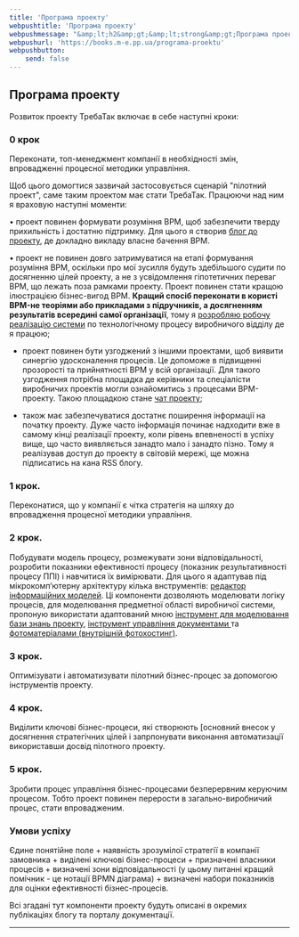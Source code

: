 ```yaml
---
title: 'Програма проекту'
webpushtitle: 'Програма проекту'
webpushmessage: "&amp;lt;h2&amp;gt;&amp;lt;strong&amp;gt;Програма проекту&amp;lt;/strong&amp;gt;&amp;lt;/h2&amp;gt;\n&amp;lt;p&amp;gt;Розвиток проекту ТребаТак включає в себе наступні кроки:&amp;lt;/p&amp;gt;\n&amp;lt;h3&amp;gt;&amp;lt;strong&amp;gt;0 крок&amp;lt;/strong&amp;gt;&amp;lt;/h3&amp;gt;\n&amp;lt;p&amp;gt;Переконати, топ-менеджмент компанії в необхідності змін, впровадженні  процесної методики управління.&amp;lt;/p&amp;gt;\n&amp;lt;p&amp;gt;Щоб цього домогтися зазвичай застосовується сценарій &amp;quot;пілотний проект&amp;quot;, саме таким проектом має стати ТребаТак. Працюючи над ним я враховую наступні моменти:&amp;lt;/p&amp;gt;\n&amp;lt;p&amp;gt;• проект повинен формувати розуміння BPM, щоб забезпечити тверду прихильність і достатню підтримку. Для цього я створив  &amp;lt;a href=&amp;quot;https://rep-c.treba.ml/blog/&amp;quot;&amp;gt;блог до проекту&amp;lt;/a&amp;gt;, де докладно викладу власне бачення BPM.&amp;lt;/p&amp;gt;\n&amp;lt;p&amp;gt;• проект не повинен довго затримуватися на етапі формування розуміння BPM, оскільки про мої зусилля будуть здебільшого судити по досягненню цілей проекту, а не з усвідомлення гіпотетичних переваг BPM, що лежать поза рамками проекту. Проект повинен стати кращою ілюстрацією бізнес-вигод BPM. &amp;lt;strong&amp;gt;Кращий спосіб переконати в користі BPM-не теоріями або прикладами з підручників, а досягненням результатів всередині самої організації&amp;lt;/strong&amp;gt;, тому я &amp;lt;a href=&amp;quot;https://pp.vokov.tk/&amp;quot;&amp;gt;розробляю робочу реалізацію  системи&amp;lt;/a&amp;gt; по технологічному процесу виробничого відділу де я працюю;&amp;lt;/p&amp;gt;\n&amp;lt;ul&amp;gt;\n&amp;lt;li&amp;gt;\n&amp;lt;p&amp;gt;проект повинен бути узгоджений з іншими проектами, щоб виявити синергію удосконалення процесів. Це допоможе в підвищенні прозорості та прийнятності BPM у всій організації. Для такого узгодження потрібна площадка де керівники та спеціалісти виробничих проектів могли ознайомитись з процесами BPM-проекту. Такою площадкою станe &amp;lt;a href=&amp;quot;https://toc.treba.ml/riot/&amp;quot;&amp;gt; чат проекту&amp;lt;/a&amp;gt;;&amp;lt;/p&amp;gt;\n&amp;lt;/li&amp;gt;\n&amp;lt;li&amp;gt;\n&amp;lt;p&amp;gt;також має забезпечуватися достатнє поширення інформації на початку проекту. Дуже часто інформація починає надходити вже в самому кінці реалізації проекту, коли рівень впевненості в успіху вище, що часто виявляється занадто мало і занадто пізно. Тому я реалізував доступ до проекту в світовій мережі, ще можна підписатись на кана RSS  блогу.&amp;lt;/p&amp;gt;\n&amp;lt;/li&amp;gt;\n&amp;lt;/ul&amp;gt;\n&amp;lt;h3&amp;gt;&amp;lt;strong&amp;gt;1 крок.&amp;lt;/strong&amp;gt;&amp;lt;/h3&amp;gt;\n&amp;lt;p&amp;gt;Переконатися, що у компанії є чітка стратегія на шляху до впровадження процесної методики управління.&amp;lt;/p&amp;gt;\n&amp;lt;h3&amp;gt;&amp;lt;strong&amp;gt;2 крок&amp;lt;/strong&amp;gt;.&amp;lt;/h3&amp;gt;\n&amp;lt;p&amp;gt;Побудувати модель процесу, розмежувати зони відповідальності, розробити показники ефективності процесу (показник результативності процесу ППІ) і навчитися їх вимірювати.\nДля цього я адаптував під мікрокомп‘ютерну архітектуру кілька внструментів: &amp;lt;a href=&amp;quot;http://treba.ml:5011/boards/anonymous&amp;quot;&amp;gt;редактор інформаційних моделей&amp;lt;/a&amp;gt;. Ці компоненти дозволяють моделювати логіку процесів, для моделювання предметної області виробничої системи, пропоную використати адаптований мною &amp;lt;a href=&amp;quot;https://km.treba.ml/&amp;quot;&amp;gt;інструмент для моделювання бази знань проекту&amp;lt;/a&amp;gt;, &amp;lt;a href=&amp;quot;http://dew.treba.ml/&amp;quot;&amp;gt;інструмент управління документами &amp;lt;/a&amp;gt; та &amp;lt;a href=&amp;quot;https://4to.treba.ml/&amp;quot;&amp;gt;фотоматеріалами (внутрішній фотохостинг)&amp;lt;/a&amp;gt;. &amp;lt;/p&amp;gt;\n&amp;lt;h3&amp;gt;&amp;lt;strong&amp;gt;3 крок&amp;lt;/strong&amp;gt;.&amp;lt;/h3&amp;gt;\n&amp;lt;p&amp;gt;Оптимізувати і автоматизувати пілотний бізнес-процес за допомогою інструментів проекту.&amp;lt;/p&amp;gt;\n&amp;lt;h3&amp;gt;&amp;lt;strong&amp;gt;4 крок&amp;lt;/strong&amp;gt;.&amp;lt;/h3&amp;gt;\n&amp;lt;p&amp;gt;Виділити ключові бізнес-процеси, які створюють [основний внесок у досягнення  стратегічних цілей і запрпонувати виконання автоматизації використавши досвід пілотного проекту.&amp;lt;/p&amp;gt;\n&amp;lt;h3&amp;gt;&amp;lt;strong&amp;gt;5 крок&amp;lt;/strong&amp;gt;.&amp;lt;/h3&amp;gt;\n&amp;lt;p&amp;gt;Зробити процес управління бізнес-процесами безперервним керуючим процесом. Тобто проект повинен перерости в загально-виробничий процес, стати впровадженим.&amp;lt;/p&amp;gt;\n&amp;lt;h3&amp;gt;&amp;lt;strong&amp;gt;Умови успіху&amp;lt;/strong&amp;gt;&amp;lt;/h3&amp;gt;\n&amp;lt;p&amp;gt;Єдине понятійне поле + наявність зрозумілої стратегії в компанії замовника + виділені ключові бізнес-процеси + призначені власники процесів + визначені зони відповідальності (у цьому питанні кращий помічник - це нотації BPMN діаграма) + визначені набори показників для оцінки ефективності бізнес-процесів.&amp;lt;/p&amp;gt;\n&amp;lt;p&amp;gt;Всі згадані тут компоненти проекту будуть описані в окремих публікаціях блогу та порталу документації.&amp;lt;/p&amp;gt;\n&amp;lt;hr /&amp;gt;"
webpushurl: 'https://books.m-e.pp.ua/programa-proektu'
webpushbutton:
    send: false
---
```


## **Програма проекту**

Розвиток проекту ТребаТак включає в себе наступні кроки:

### **0 крок**
Переконати, топ-менеджмент компанії в необхідності змін, впровадженні  процесної методики управління.

Щоб цього домогтися зазвичай застосовується сценарій "пілотний проект", саме таким проектом має стати ТребаТак. Працюючи над ним я враховую наступні моменти:

• проект повинен формувати розуміння BPM, щоб забезпечити тверду прихильність і достатню підтримку. Для цього я створив  [блог до проекту](https://rep-c.treba.ml/blog/), де докладно викладу власне бачення BPM.

• проект не повинен довго затримуватися на етапі формування розуміння BPM, оскільки про мої зусилля будуть здебільшого судити по досягненню цілей проекту, а не з усвідомлення гіпотетичних переваг BPM, що лежать поза рамками проекту. Проект повинен стати кращою ілюстрацією бізнес-вигод BPM. **Кращий спосіб переконати в користі BPM-не теоріями або прикладами з підручників, а досягненням результатів всередині самої організації**, тому я [розробляю робочу реалізацію  системи](https://pp.vokov.tk/) по технологічному процесу виробничого відділу де я працюю;

* проект повинен бути узгоджений з іншими проектами, щоб виявити синергію удосконалення процесів. Це допоможе в підвищенні прозорості та прийнятності BPM у всій організації. Для такого узгодження потрібна площадка де керівники та спеціалісти виробничих проектів могли ознайомитись з процесами BPM-проекту. Такою площадкою станe [ чат проекту](https://toc.treba.ml/riot/);

* також має забезпечуватися достатнє поширення інформації на початку проекту. Дуже часто інформація починає надходити вже в самому кінці реалізації проекту, коли рівень впевненості в успіху вище, що часто виявляється занадто мало і занадто пізно. Тому я реалізував доступ до проекту в світовій мережі, ще можна підписатись на кана RSS  блогу.

### **1 крок.** 
 Переконатися, що у компанії є чітка стратегія на шляху до впровадження процесної методики управління.

### **2 крок**. 
Побудувати модель процесу, розмежувати зони відповідальності, розробити показники ефективності процесу (показник результативності процесу ППІ) і навчитися їх вимірювати.
Для цього я адаптував під мікрокомп‘ютерну архітектуру кілька внструментів: [редактор інформаційних моделей](http://treba.ml:5011/boards/anonymous). Ці компоненти дозволяють моделювати логіку процесів, для моделювання предметної області виробничої системи, пропоную використати адаптований мною [інструмент для моделювання бази знань проекту](https://km.treba.ml/), [інструмент управління документами ](http://dew.treba.ml/) та [фотоматеріалами (внутрішній фотохостинг)](https://4to.treba.ml/). 

### **3 крок**. 
Оптимізувати і автоматизувати пілотний бізнес-процес за допомогою інструментів проекту.

### **4 крок**. 
Виділити ключові бізнес-процеси, які створюють [основний внесок у досягнення  стратегічних цілей і запрпонувати виконання автоматизації використавши досвід пілотного проекту.

### **5 крок**. 
Зробити процес управління бізнес-процесами безперервним керуючим процесом. Тобто проект повинен перерости в загально-виробничий процес, стати впровадженим.

### **Умови успіху**
Єдине понятійне поле + наявність зрозумілої стратегії в компанії замовника + виділені ключові бізнес-процеси + призначені власники процесів + визначені зони відповідальності (у цьому питанні кращий помічник - це нотації BPMN діаграма) + визначені набори показників для оцінки ефективності бізнес-процесів.

 Всі згадані тут компоненти проекту будуть описані в окремих публікаціях блогу та порталу документації.

---